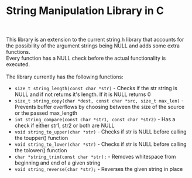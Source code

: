 # String Manipulation Library in C<br><br>
This library is an extension to the current string.h library that accounts for the possibility of the argument strings being NULL and adds some extra functions.<br>
Every function has a NULL check before the actual functionality is executed.<br><br>
The library currently has the following functions:<br>
- `size_t string_length(const char *str)` - Checks if the str string is NULL and if not returns it's length. If it is NULL returns 0
- `size_t string_copy(char *dest, const char *src, size_t max_len)` - Prevents buffer overflows by choosing between the size of the source or the passed max_length
- `int string_compare(const char *str1, const char *str2)` - Has a check if either str1, str2 or both are NULL
- `void string_to_upper(char *str)` - Checks if str is NULL before calling the toupper() function
- `void string_to_lower(char *str)` - Checks if str is NULL before calling the tolower() function
- `char *string_trim(const char *str);` - Removes whitespace from beginning and end of a given string
- `void string_reverse(char *str);` - Reverses the given string in place
